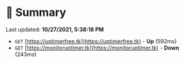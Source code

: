 # 📖 Summary
Last updated: **10/27/2021, 5:38:18 PM**

- `GET` [https://uptimerfree.tk](https://uptimerfree.tk) - **Up** (592ms)
- `GET` [https://monitoruptimer.tk](https://monitoruptimer.tk) - **Down** (243ms)
